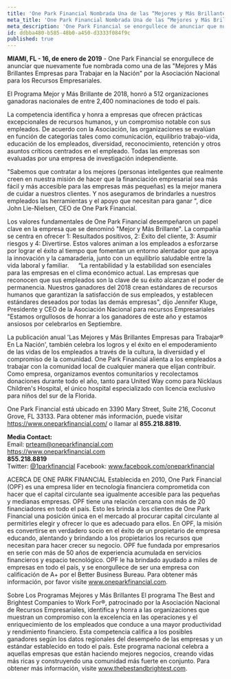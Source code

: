 ```yaml
---
title: 'One Park Financial Nombrada Una de las “Mejores y Más Brillantes Empresas" en Estados Unidos'
meta_title: 'One Park Financial Nombrada Una de las “Mejores y Más Brillantes Empresas" en Estados Unidos'
meta_description: 'One Park Financial se enorgullece de anunciar que nuevamente fue nombrada como una de las "Mejores y Más Brillantes Empresas para Trabajar en la Nación" por la Asociación Nacional para los Recursos Empresariales.'
id: ddbba480-b585-48b0-a450-d3333f084f9c
published: true
---
```

**MIAMI, FL - 16, de enero de 2019** - One Park Financial se enorgullece de anunciar que nuevamente fue nombrada como una de las "Mejores y Más Brillantes Empresas para Trabajar en la Nación" por la Asociación Nacional para los Recursos Empresariales. 

El Programa Mejor y Más Brillante de 2018, honró a 512 organizaciones ganadoras nacionales de entre 2,400 nominaciones de todo el país. 

La competencia identifica y honra a empresas que ofrecen prácticas excepcionales de recursos humanos, y un compromiso notable con sus empleados. De acuerdo con la Asociación, las organizaciones se evalúan en función de categorías tales como comunicación, equilibrio trabajo-vida, educación de los empleados, diversidad, reconocimiento, retención y otros asuntos críticos centrados en el empleado.  Todas las empresas son evaluadas por una empresa de investigación independiente.

"Sabemos que contratar a los mejores (personas inteligentes que realmente creen en nuestra misión de hacer que la financiación empresarial sea más fácil y más accesible para las empresas más pequeñas)  es la mejor manera de cuidar a nuestros clientes. Y nos aseguramos de brindarles a nuestros empleados las herramientas y el apoyo que necesitan para ganar ", dice John Lie-Nielsen, CEO de One Park Financial.

Los valores fundamentales de One Park Financial desempeñaron un papel clave en la empresa que se denominó "Mejor y Más Brillante". La compañía se centra en ofrecer 1: Resultados positivos, 2: Éxito del cliente, 3: Asumir riesgos y 4: Divertirse. Estos valores animan a los empleados a esforzarse por lograr el éxito al tiempo que fomentan un entorno alentador que apoya la innovación y la camaradería, junto con un equilibrio saludable entre la vida laboral y familiar. 
 
“La rentabilidad y la estabilidad son esenciales para las empresas en el clima económico actual. Las empresas que reconocen que sus empleados son la clave de su éxito alcanzan el poder de permanencia. Nuestros ganadores del 2018 crean estándares de recursos humanos que garantizan la satisfacción de sus empleados, y establecen estándares deseados por todas las demás empresas", dijo Jennifer Kluge, Presidente y CEO de la Asociación Nacional para recursos Empresariales "Estamos orgullosos de honrar a los ganadores de este año y estamos ansiosos por celebrarlos en Septiembre.

La publicación anual 'Las Mejores y Más Brillantes Empresas para Trabajar® En La Nación', también celebra los logros y el éxito en el empoderamiento de las vidas de los empleados a través de la cultura, la diversidad y el compromiso de la comunidad. One Park Financial alienta a los empleados a trabajar con la comunidad local de cualquier manera que elijan contribuir. Como empresa, organizamos eventos comunitarios y recolectamos donaciones durante todo el año, tanto para United Way como para Nicklaus Children's Hospital, el único hospital especializado con licencia exclusivo para niños del sur de la Florida. 

One Park Financial está ubicado en 3390 Mary Street, Suite 216, Coconut Grove, FL 33133. Para obtener más información, puede visitar https://www.oneparkfinancial.com/ o llamar al **855.218.8819.**

**Media Contact:** 
<br/>
Email: prteam@oneparkfinancial.com 
<br/>
<a href="https://www.oneparkfinancial.com/">https://www.oneparkfinancial.com</a>
<br/>
**855.218.8819**
<br/>
Twitter: <a href="https://twitter.com/1parkfinancial">@1parkfinancial</a> 
Facebook: <a href="https://www.facebook.com/oneparkfinancial">www.facebook.com/oneparkfinancial</a>

ACERCA DE ONE PARK FINANCIAL
Establecida en 2010, One Park Financial (OPF) es una empresa líder en tecnología financiera comprometida con hacer que el capital circulante sea igualmente accesible para las pequeñas y medianas empresas. OPF tiene una relación cercana con más de 20 financiadores en todo el país. Esto les brinda a los clientes de One Park Financial una posición única en el mercado al procurar capital circulante al permitirles elegir y ofrecer lo que es adecuado para ellos. En OPF, la misión es convertirse en verdadero socio en el éxito de un propietario de empresa  educando, alentando y brindando a los propietarios los recursos que necesitan para hacer crecer su negocio. OPF fue fundada por empresarios en serie con más de 50 años de experiencia acumulada en servicios financieros y espacio tecnológico. OPF le ha brindado ayudado a miles de empresas en todo el país, y se enorgullece de ser una empresa con calificación de A+ por el Better Business Bureau. Para obtener más información, por favor visite www.oneparkfinancial.com.

Sobre Los Programas Mejores y Más Brillantes
El programa The Best and Brightest Companies to Work For®, patrocinado por la Asociación Nacional de Recursos Empresariales, identifica y honra a las organizaciones que muestran un compromiso con la excelencia en las operaciones y el enriquecimiento de los empleados que conduce a una mayor productividad y rendimiento financiero. Esta competencia califica a los posibles ganadores según los datos regionales del desempeño de las empresas y un estándar establecido en todo el país. Este programa nacional celebra a aquellas empresas que están haciendo mejores negocios, creando vidas más ricas y construyendo una comunidad más fuerte en conjunto. Para obtener más información, visite www.thebestandbrightest.com.